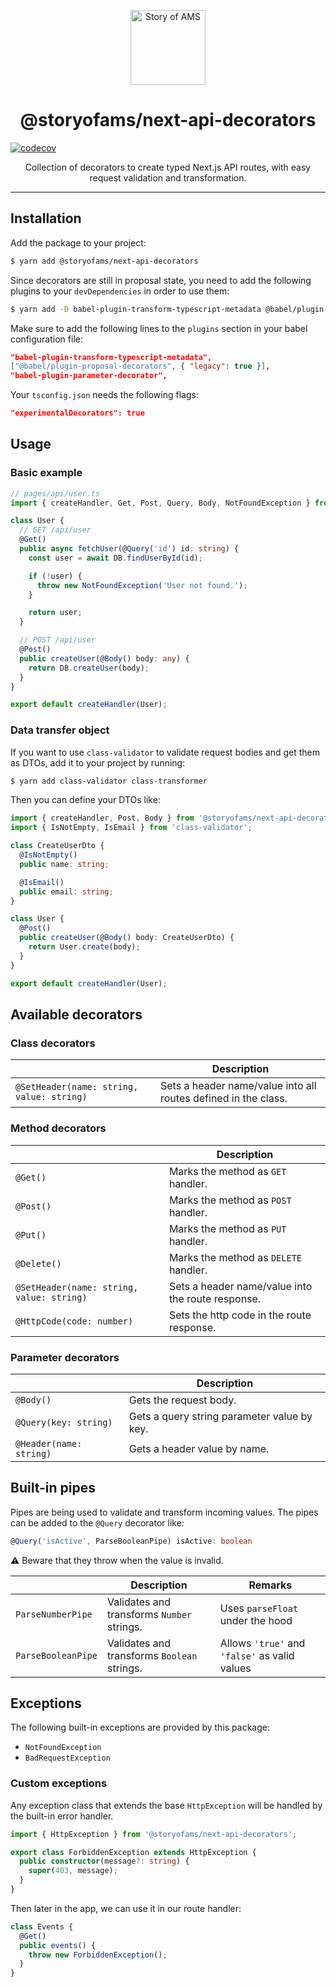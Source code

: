 <p align="center">
  <a aria-label="Story of AMS logo" href="https://storyofams.com/" target="_blank" align="center">
    <img src="https://storyofams.com/public/story-of-ams-logo-small@3x.png" alt="Story of AMS" width="120">
  </a>
  <h1 align="center">@storyofams/next-api-decorators</h1>
</p>

[![codecov](https://codecov.io/gh/storyofams/nextjs-api-decorators/branch/master/graph/badge.svg?token=AXW3QH19YI)](https://codecov.io/gh/storyofams/nextjs-api-decorators)

<p align="center">Collection of decorators to create typed Next.js API routes, with easy request validation and transformation.</p>

---

## Installation

Add the package to your project:

```bash
$ yarn add @storyofams/next-api-decorators
```

Since decorators are still in proposal state, you need to add the following plugins to your `devDependencies` in order to use them:

```bash
$ yarn add -D babel-plugin-transform-typescript-metadata @babel/plugin-proposal-decorators babel-plugin-parameter-decorator
```

Make sure to add the following lines to the `plugins` section in your babel configuration file:
```json
"babel-plugin-transform-typescript-metadata",
["@babel/plugin-proposal-decorators", { "legacy": true }],
"babel-plugin-parameter-decorator",
```

Your `tsconfig.json` needs the following flags:

```json
"experimentalDecorators": true
```

## Usage

### Basic example

```ts
// pages/api/user.ts
import { createHandler, Get, Post, Query, Body, NotFoundException } from '@storyofams/next-api-decorators';

class User {
  // GET /api/user
  @Get()
  public async fetchUser(@Query('id') id: string) {
    const user = await DB.findUserById(id);

    if (!user) {
      throw new NotFoundException('User not found.');
    }

    return user;
  }

  // POST /api/user
  @Post()
  public createUser(@Body() body: any) {
    return DB.createUser(body);
  }
}

export default createHandler(User);
```

### Data transfer object

If you want to use `class-validator` to validate request bodies and get them as DTOs, add it to your project by running:

```bash
$ yarn add class-validator class-transformer
```

Then you can define your DTOs like:

```ts
import { createHandler, Post, Body } from '@storyofams/next-api-decorators';
import { IsNotEmpty, IsEmail } from 'class-validator';

class CreateUserDto {
  @IsNotEmpty()
  public name: string;

  @IsEmail()
  public email: string;
}

class User {
  @Post()
  public createUser(@Body() body: CreateUserDto) {
    return User.create(body);
  }
}

export default createHandler(User);
```

## Available decorators

### Class decorators

|                                           | Description                                                    |
| ----------------------------------------- | -------------------------------------------------------------- |
| `@SetHeader(name: string, value: string)` | Sets a header name/value into all routes defined in the class. |

### Method decorators

|                                           | Description                                        |
| ----------------------------------------- | -------------------------------------------------- |
| `@Get()`                                  | Marks the method as `GET` handler.                 |
| `@Post()`                                 | Marks the method as `POST` handler.                |
| `@Put()`                                  | Marks the method as `PUT` handler.                 |
| `@Delete()`                               | Marks the method as `DELETE` handler.              |
| `@SetHeader(name: string, value: string)` | Sets a header name/value into the route response.  |
| `@HttpCode(code: number)`                 | Sets the http code in the route response.          |

### Parameter decorators

|                         | Description                                 |
| ----------------------- | ------------------------------------------- |
| `@Body()`               | Gets the request body.                      |
| `@Query(key: string)`   | Gets a query string parameter value by key. |
| `@Header(name: string)` | Gets a header value by name.                |




## Built-in pipes

Pipes are being used to validate and transform incoming values. The pipes can be added to the `@Query` decorator like:

```ts
@Query('isActive', ParseBooleanPipe) isActive: boolean
```

⚠️ Beware that they throw when the value is invalid.

|                    | Description                                  | Remarks                                       |
| ------------------ | -------------------------------------------- | --------------------------------------------- |
| `ParseNumberPipe`  | Validates and transforms `Number` strings.  | Uses `parseFloat` under the hood              |
| `ParseBooleanPipe` | Validates and transforms `Boolean` strings. | Allows `'true'` and `'false'` as valid values |


## Exceptions

The following built-in exceptions are provided by this package:

* `NotFoundException`
* `BadRequestException`


### Custom exceptions

Any exception class that extends the base `HttpException` will be handled by the built-in error handler.

```ts
import { HttpException } from '@storyofams/next-api-decorators';

export class ForbiddenException extends HttpException {
  public constructor(message?: string) {
    super(403, message);
  }
}
```

Then later in the app, we can use it in our route handler:

```ts
class Events {
  @Get()
  public events() {
    throw new ForbiddenException();
  }
}
```
